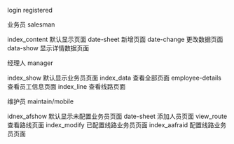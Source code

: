 

login 
registered

业务员 salesman

index_content  默认显示页面
date-sheet  新增页面
date-change  更改数据页面
data-show  显示详情数据页面

经理人 manager

index_show  默认显示业务员页面
index_data  查看全部页面
employee-details  查看员工信息页面
index_line  查看线路页面


维护员 maintain/mobile


idnex_afshow  默认显示未配置业务员页面
date-sheet    添加人员页面
view_route    查看路线页面
index_modify  已配置线路业务员页面
index_aafraid 配置线路业务员页面





 

